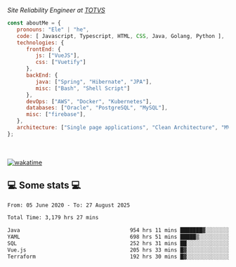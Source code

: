 <p><em>Site Reliability Engineer at <a href="https://www.totvs.com/">TOTVS</a></br>
</em></p>


```javascript
const aboutMe = {
   pronouns: "Ele" | "he",
   code: [ Javascript, Typescript, HTML, CSS, Java, Golang, Python ],
   technologies: {
      frontEnd: {
         js: ["VueJS"],
         css: ["Vuetify"]
      },
      backEnd: {
         java: ["Spring", "Hibernate", "JPA"],
         misc: ["Bash", "Shell Script"]
      },
      devOps: ["AWS", "Docker", "Kubernetes"],
      databases: ["Oracle", "PostgreSQL", "MySQL"],
      misc: ["firebase"],
   },
   architecture: ["Single page applications", "Clean Architecture", "MVC", "Microservices"],
};
```
</br></br>
[![wakatime](https://wakatime.com/badge/user/a3a8ed06-d304-4d6b-bc86-4adc418cdea7.svg)](https://wakatime.com/@a3a8ed06-d304-4d6b-bc86-4adc418cdea7)
<h2>💻 Some stats 💻</h2>

<!--START_SECTION:waka-->

```txt
From: 05 June 2020 - To: 27 August 2025

Total Time: 3,179 hrs 27 mins

Java                                   954 hrs 11 mins ███████▓░░░░░░░░░░░░░░░░░   30.01 %
YAML                                   698 hrs 51 mins █████▒░░░░░░░░░░░░░░░░░░░   21.98 %
SQL                                    252 hrs 31 mins ██░░░░░░░░░░░░░░░░░░░░░░░   07.94 %
Vue.js                                 205 hrs 33 mins █▓░░░░░░░░░░░░░░░░░░░░░░░   06.47 %
Terraform                              192 hrs 30 mins █▓░░░░░░░░░░░░░░░░░░░░░░░   06.05 %
```

<!--END_SECTION:waka-->
